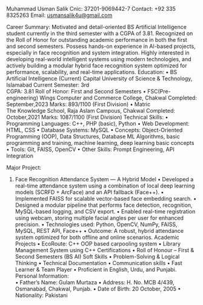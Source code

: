 Muhammad Usman Salik
Cnic: 37201-9069442-7
Contact: +92 335 8325263
Email: usmansalik4u@gmail.com 

Career Summary:
Motivated and detail-oriented BS Artificial Intelligence student currently in the third semester with a CGPA of 3.81. Recognized on the Roll of Honor for outstanding academic performance in both the first and second semesters. Possess hands-on experience in AI-based projects, especially in face recognition and system integration. Highly interested in developing real-world intelligent systems using modern technologies, and actively building a modular hybrid face recognition system optimized for performance, scalability, and real-time applications.
 Education:
•	BS Artificial Intelligence (Current)
Capital University of Science & Technology, Islamabad 
Current Semester: 3rd	
CGPA: 3.81
Roll of Honor: First and Second Semesters
•	FSC(Pre-engineering)
Wings Computer and Commerce College, Chakwal
Completed: September,2023
Marks: 893/1100 (First Division)
•	Matric  
The Knowledge School, Raja Aslam Campous, Chakwal
Completed: October,2021
Marks: 1087/1100 (First Division)
Technical Skills:
•	Programming Languages: C++, PHP (basic), Python
•	Web Development: HTML, CSS
•	Database Systems: MySQL
•	Concepts: Object-Oriented Programming (OOP), Data Structures, Database ML Algorithms, basic programming and training, machine learning, deep learning basic concepts
•	Tools: Git, FAISS, OpenCV
•	Other Skills: Prompt Engineering, API Integration

Major Project:
1. Face Recognition Attendance System — A Hybrid Model
•	Developed a real-time attendance system using a combination of local deep learning models (SCRFD + ArcFace) and an API fallback (Face++).
•	Implemented FAISS for scalable vector-based face embedding search.
•	Designed a modular pipeline that performs face detection, recognition, MySQL-based logging, and CSV export.
•	Enabled real-time registration using webcam, storing multiple facial angles per user for enhanced precision.
•	Technologies used: Python, OpenCV, NumPy, FAISS, MySQL, REST API, Face++
•	Outcome: A robust, hybrid attendance system optimized for both offline and online scenarios.
Academic Projects
•	EcoRoute: C++ OOP based carpooling system 
•	Library Management System using C++
Certifications
•	Roll of Honour – First & Second Semesters (BS AI)
Soft Skills
•	Problem-Solving & Logical Thinking
•	Technical Documentation
•	Communication skills
•	Fast Learner & Team Player
•	Proficient in English, Urdu, and Punjabi.
Personal Information:  
•	Father’s Name: Gulam Murtaza
•	Address: H. No. MCB 4/439, Osmanabad, Chakwal, Punjab.
•	Date of Birth: 20 October, 2005
•	Nationality: Pakistani

